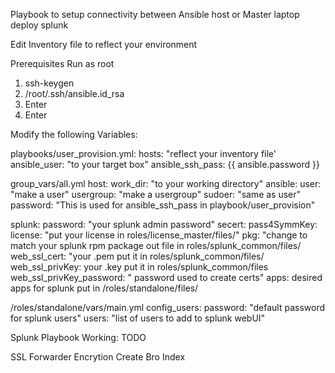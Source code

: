 Playbook to setup connectivity between Ansible host or Master laptop deploy splunk

Edit Inventory file to reflect your environment

Prerequisites 
Run as root
1.	ssh-keygen
2.	/root/.ssh/ansible.id_rsa
3.	Enter
4.	Enter

Modify the following Variables:

playbooks/user_provision.yml:
hosts: "reflect your inventory file'
ansible_user: "to your target box"
ansible_ssh_pass: {{ ansible.password }} 

group_vars/all.yml
host:
    work_dir: "to your working directory"
ansible:
    user: "make a user"
    usergroup: "make a usergroup"
    sudoer: "same as user"
    password: "This is used for ansible_ssh_pass in playbook/user_provision"
    
splunk:
    password: "your splunk admin password"
    secert:
    pass4SymmKey:
    license: "put your license in roles/license_master/files/"
    pkg: "change to match your splunk rpm package out file in roles/splunk_common/files/
    web_ssl_cert: "your .pem put it in roles/splunk_common/files/
    web_ssl_privKey: your .key put it in roles/splunk_common/files
    web_ssl_privKey_password: " password used to create certs"
    apps: desired apps for splunk put in /roles/standalone/files/

/roles/standalone/vars/main.yml
config_users:
  password: "default password for splunk users"
  users: "list of users to add to splunk webUI"
  
Splunk Playbook Working:
TODO

SSL Forwarder Encrytion
Create Bro Index

